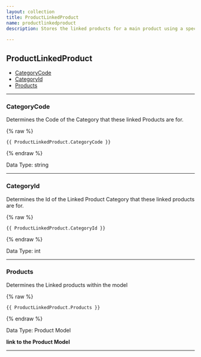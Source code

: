 ```yaml
---
layout: collection
title: ProductLinkedProduct
name: productlinkedproduct
description: Stores the linked products for a main product using a specific link category.
 
---
```


## ProductLinkedProduct

* [CategoryCode](#categorycode)
* [CategoryId](#categoryid)
* [Products](#products)

---

<a name="categorycode"></a>
### CategoryCode
Determines the Code of the Category that these linked Products are for.

{% raw %}
```liquid
{{ ProductLinkedProduct.CategoryCode }}

```
{% endraw %}

Data Type: string

---

<a name="categoryid"></a>
### CategoryId
Determines the Id of the Linked Product Category that these linked products are for.

{% raw %}
```liquid
{{ ProductLinkedProduct.CategoryId }}

```
{% endraw %}

Data Type: int

---

<a name="products"></a>
### Products
Determines the Linked products within the model

{% raw %}
```liquid
{{ ProductLinkedProduct.Products }}

```
{% endraw %}

Data Type: Product Model

__link to the Product Model__

---
